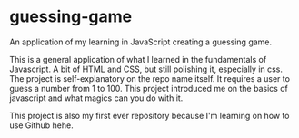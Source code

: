 # guessing-game
An application of my learning in JavaScript creating a guessing game.

This is a general application of what I learned in the fundamentals of Javascript. A bit of HTML and CSS, but still polishing it, especially in css. The project is self-explanatory on the repo name itself. It requires a user to guess a number from 1 to 100. This project introduced me on the basics of javascript and what magics can you do with it.

This project is also my first ever repository because I'm learning on how to use Github hehe.

